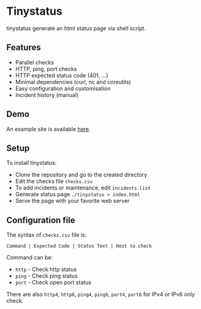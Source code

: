 # Tinystatus

tinystatus generate an html status page via shell script.

## Features

* Parallel checks
* HTTP, ping, port checks
* HTTP expected status code (401, ...)
* Minimal dependencies (curl, nc and coreutils)
* Easy configuration and customisation
* Incident history (manual)

## Demo

An example site is available [here](https://lab.bdro.fr/tinystatus/).

## Setup

To install tinystatus:

* Clone the repository and go to the created directory
* Edit the checks file `checks.csv`
* To add incidents or maintenance, edit `incidents.list`
* Generate status page `./tinystatus > index.html`
* Serve the page with your favorite web server

## Configuration file

The syntax of `checks.csv` file is:
```
Command | Expected Code | Status Text | Host to check
```

Command can be:
* `http` - Check http status
* `ping` - Check ping status 
* `port` - Check open port status

There are also `http4`, `http6`, `ping4`, `ping6`, `port4`, `port6` for IPv4 or IPv6 only check.


